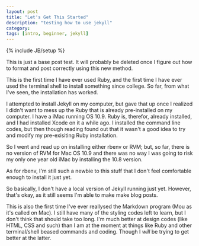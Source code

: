 ```yaml
---
layout: post
title: "Let's Get This Started"
description: "testing how to use jekyll"
category: 
tags: [intro, beginner, jekyll]
---
```

{% include JB/setup %}

This is just a base post test. It will probably be deleted once I figure out how to format and post correctly using this new method. 

This is the first time I have ever used Ruby, and the first time I have ever used the terminal shell to install something since college. So far, from what I've seen, the installation has worked. 

<!--more-->

I attempted to install Jekyll on my computer, but gave that up once I realized I didn't want to mess up the Ruby that is already pre-installed on my computer. I have a iMac running OS 10.9. Ruby is, therefor, already installed, and I had installed Xcode on it a while ago. I installed the command line codes, but then though reading found out that it wasn't a good idea to try and modify my pre-exisiting Ruby installation. 

So I went and read up on installing either rbenv or RVM; but, so far, there is no version of RVM for Mac OS 10.9 and there was no way I was going to risk my only one year old iMac by installing the 10.8 version. 

As for rbenv, I'm still such a newbie to this stuff that I don't feel comfortable enough to install it just yet. 

So basically, I don't have a local version of Jekyll running just yet. However, that's okay, as it still seems I'm able to make make blog posts.

This is also the first time I've ever reallysed the Markdown program (Mou as it's called on Mac). I still have many of the styling codes left to learn, but I don't think that should take too long. I'm much better at design codes (like HTML, CSS and such) than I am at the moment at things like Ruby and other terminal/shell beased commands and coding. Though I _will_ be trying to get better at the latter. 
